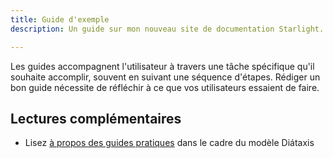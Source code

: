 ```yaml
---
title: Guide d'exemple
description: Un guide sur mon nouveau site de documentation Starlight.

---
```


Les guides accompagnent l'utilisateur à travers une tâche spécifique qu'il souhaite accomplir, souvent en suivant une séquence d'étapes.
Rédiger un bon guide nécessite de réfléchir à ce que vos utilisateurs essaient de faire.

## Lectures complémentaires

* Lisez [à propos des guides pratiques](https://diataxis.fr/how-to-guides/) dans le cadre du modèle Diátaxis

